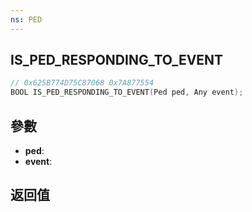 ```yaml
---
ns: PED
---
```

## IS_PED_RESPONDING_TO_EVENT

```c
// 0x625B774D75C87068 0x7A877554
BOOL IS_PED_RESPONDING_TO_EVENT(Ped ped, Any event);
```


## 參數
* **ped**: 
* **event**: 

## 返回值
